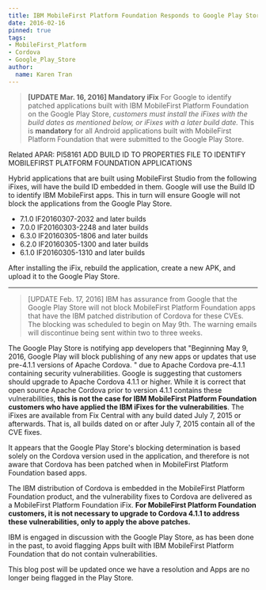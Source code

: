 ```yaml
---
title: IBM MobileFirst Platform Foundation Responds to Google Play Store Announcement of Blocking Apps Using Vulnerable Cordova Versions
date: 2016-02-16
pinned: true
tags:
- MobileFirst_Platform
- Cordova
- Google_Play_Store
author:
  name: Karen Tran
---
```

> **[UPDATE Mar. 16, 2016] Mandatory iFix**
For Google to identify patched applications built with IBM MobileFirst Platform Foundation on the Google Play Store, *customers must install the iFixes with the build dates as mentioned below, or iFixes with a later build date.* This is <strong>mandatory</strong> for all Android applications built with MobileFirst Platform Foundation that were submitted to the Google Play Store.

Related APAR: PI58161 ADD BUILD ID TO PROPERTIES FILE TO IDENTIFY MOBILEFIRST PLATFORM FOUNDATION APPLICATIONS

Hybrid applications that are built using MobileFirst Studio from the following iFixes, will have the build ID embedded in them. Google will use the Build ID to identify IBM MobileFirst apps. This in turn will ensure Google will not block the applications from the Google Play Store.

* 7.1.0 IF20160307-2032 and later builds
* 7.0.0 IF20160303-2248 and later builds
* 6.3.0 IF20160305-1806 and later builds
* 6.2.0 IF20160305-1300 and later builds
* 6.1.0 IF20160305-1310 and later builds

After installing the iFix, rebuild the application, create a new APK, and upload it to the Google Play Store.

<hr/>

> [UPDATE Feb. 17, 2016] IBM has assurance from Google that the Google Play Store will not block MobileFirst Platform Foundation apps that have the IBM patched distribution of Cordova for these CVEs. The blocking was scheduled to begin on May 9th. The warning emails will discontinue being sent within two to three weeks.

The Google Play Store is notifying app developers that "Beginning May 9, 2016, Google Play will block publishing of any new apps or updates that use pre-4.1.1 versions of Apache Cordova. " due to Apache Cordova pre-4.1.1 containing security vulnerabilities. Google is suggesting that customers should upgrade to Apache Cordova 4.1.1 or higher.  While it is correct that open source Apache Cordova prior to version 4.1.1 contains these vulnerabilities, **this is not the case for IBM MobileFirst Platform Foundation customers who have applied the IBM iFixes for the vulnerabilities**. The iFixes are available from Fix Central with any build dated July 7, 2015 or afterwards. That is, all builds dated on or after July 7, 2015 contain all of the CVE fixes.

It appears that the Google Play Store's blocking determination is based solely on the Cordova version used in the application, and therefore is not aware that Cordova has been patched when in MobileFirst Platform Foundation based apps.

The IBM distribution of Cordova is embedded in the MobileFirst Platform Foundation product, and the vulnerability fixes to Cordova are delivered as a MobileFirst Platform Foundation iFix. **For MobileFirst Platform Foundation customers, it is not necessary to upgrade to Cordova 4.1.1 to address these vulnerabilities, only to apply the above patches.**

IBM is engaged in discussion with the Google Play Store, as has been done in the past, to avoid flagging Apps built with IBM MobileFirst Platform Foundation that do not contain vulnerabilities.

This blog post will be updated once we have a resolution and Apps are no longer being flagged in the Play Store.